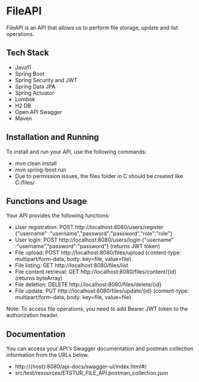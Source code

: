 # FileAPI

FileAPI is an API that allows us to perform file storage, update and list operations.

## Tech Stack 

+ Java11
+ Spring Boot
+ Spring Security and JWT
+ Spring Data JPA
+ Spring Actuator
+ Lombok
+ H2 DB 
+ Open API Swagger
+ Maven

## Installation and Running

To install and run your API, use the following commands:

- mvn clean install
- mvn spring-boot:run
- Due to permission issues, the files folder in C should be created like C:/files/ 

## Functions and Usage

Your API provides the following functions:

- User registration: POST http://localhost:8080/users/register {"username" :"username","password":"password","role":"role"}
- User login: POST http://localhost:8080/users/login {"username" :"username","password":"password"} (returns JWT token)
- File upload: POST http://localhost:8080/files/upload (content-type: multipart/form-data, body: key=file, value=file)
- File listing: GET http://localhost:8080/files/list
- File content retrieval: GET http://localhost:8080/files/content/{id} (returns byteArray)
- File deletion: DELETE http://localhost:8080/files/delete/{id}
- File update: PUT http://localhost:8080/files/update/{id} (content-type: multipart/form-data, body: key=file, value=file)

Note: To access file operations, you need to add Bearer JWT token to the authorization header.

## Documentation

You can access your API's Swagger documentation and postman collection information from the URLs below.

- http://{host}:8080/api-docs/swagger-ui/index.html#/
- src/test/resources/ETSTUR_FILE_API.postman_collection.json
